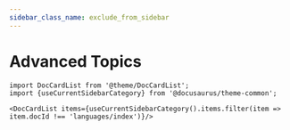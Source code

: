 ```yaml
---
sidebar_class_name: exclude_from_sidebar
---
```


# Advanced Topics

```mdx-code-block
import DocCardList from '@theme/DocCardList';
import {useCurrentSidebarCategory} from '@docusaurus/theme-common';

<DocCardList items={useCurrentSidebarCategory().items.filter(item => item.docId !== 'languages/index')}/>
```
